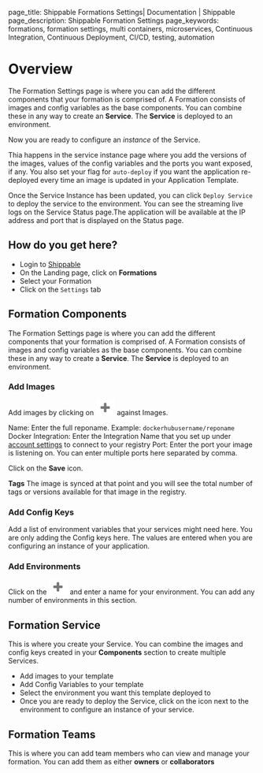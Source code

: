 page_title: Shippable Formations Settings| Documentation | Shippable
page_description: Shippable Formation Settings
page_keywords: formations, formation settings, multi containers, microservices, Continuous Integration, Continuous Deployment, CI/CD, testing, automation

# Overview

The Formation Settings page is where you can add the different components that your formation is comprised of. A Formation consists of images and config variables as the base components. You can combine these in any way to create an **Service**. The **Service** is deployed to an environment.

Now you are ready to configure an _instance_ of the Service.

Thia happens in the service instance page where you add the versions of the images, values of the config variables and the ports you want exposed, if any. You also set your flag for `auto-deploy` if you want the application re-deployed every time an image is updated in your Application Template.

Once the Service Instance has been updated, you can click `Deploy Service` to deploy the service to the environment. You can see the streaming live logs on the Service Status page.The application will be available at the IP address and port that is displayed on the Status page.

## How do you get here?

- Login to [Shippable](https://shippable.com)
- On the Landing page, click on **Formations**
- Select your Formation
- Click on the `Settings` tab

## Formation Components

The Formation Settings page is where you can add the different components that your formation is comprised of. A Formation consists of images and config variables as the base components. You can combine these in any way to create a **Service**. The **Service** is deployed to an environment.

### Add Images

Add images by clicking on ![add icon](images/add_icon.gif) against Images.

Name: Enter the full reponame. Example: `dockerhubusername/reponame`
Docker Integration: Enter the Integration Name that you set up under [account settings](account_settings.md) to connect to your registry
Port: Enter the port your image is listening on. You can enter multiple ports here separated by comma.

Click on the **Save** icon.

**Tags** The image is synced at that point and you will see the total number of tags or versions available for that image in the registry.

### Add Config Keys

Add a list of environment variables that your services might need here. You are only adding the Config keys here. The values are entered when you are configuring an instance of your application.

### Add Environments

Click on the ![add icon](images/add_icon.gif) and enter a name for your environment. You can add any number of environments in this section.

## Formation Service

This is where you create your Service. You can combine the images and config keys created in your **Components** section to create multiple Services.

- Add images to your template
- Add Config Variables to your template
- Select the environment you want this template deployed to
- Once you are ready to deploy the Service, click on the icon next to the environment to configure an instance of your service.

## Formation Teams

This is where you can add team members who can view and manage your formation. You can add them as either **owners** or **collaborators**

